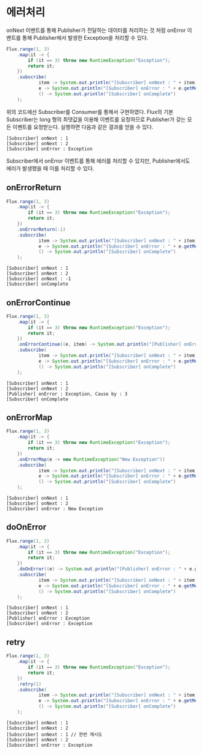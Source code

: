 # 에러처리

onNext 이벤트를 통해  Publisher가 전달하는 데이터를 처리하는 것 처럼 onError 이벤트를 통해 Publisher에서 발생한 Exception을 처리할 수 있다.

```java
Flux.range(1, 3)
    .map(it -> {
        if (it == 3) throw new RuntimeException("Exception");
        return it;
    })
    .subscribe(
            item -> System.out.println("[Subscriber] onNext : " + item),
            e -> System.out.println("[Subscriber] onError : " + e.getMessage()),
            () -> System.out.println("[Subscriber] onComplete")
    );
```

위의 코드에선 Subscriber를 Consumer를 통해서 구현하였다. Flux의 기본 Subscriber는 long 형의 최댓값을 이용해 이벤트를 요청하므로 Publisher가 갖는 모든 이벤트를 요청받는다. 실행하면 다음과 같은 결과를 얻을 수 있다.

```terminal
[Subscriber] onNext : 1
[Subscriber] onNext : 2
[Subscriber] onError : Exception
```

Subscriber에서 onError 이벤트를 통해 에러를 처리할 수 있지만, Publisher에서도 에러가 발생했을 때 이를 처리할 수 있다.

## onErrorReturn

```java
Flux.range(1, 3)
    .map(it -> {
        if (it == 3) throw new RuntimeException("Exception");
        return it;
    })
    .onErrorReturn(-1)
    .subscribe(
            item -> System.out.println("[Subscriber] onNext : " + item),
            e -> System.out.println("[Subscriber] onError : " + e.getMessage()),
            () -> System.out.println("[Subscriber] onComplete")
    );
```

```terminal
[Subscriber] onNext : 1
[Subscriber] onNext : 2
[Subscriber] onNext : -1
[Subscriber] onComplete
```

## onErrorContinue

```java
Flux.range(1, 3)
    .map(it -> {
        if (it == 3) throw new RuntimeException("Exception");
        return it;
    })
    .onErrorContinue((e, item) -> System.out.println("[Publisher] onError : " + e.getMessage() + ", Cause by : " + item))
    .subscribe(
            item -> System.out.println("[Subscriber] onNext : " + item),
            e -> System.out.println("[Subscriber] onError : " + e.getMessage()),
            () -> System.out.println("[Subscriber] onComplete")
    );
```

```terminal
[Subscriber] onNext : 1
[Subscriber] onNext : 2
[Publisher] onError : Exception, Cause by : 3
[Subscriber] onComplete
```

## onErrorMap

```java
Flux.range(1, 3)
    .map(it -> {
        if (it == 3) throw new RuntimeException("Exception");
        return it;
    })
    .onErrorMap(e -> new RuntimeException("New Exception"))
    .subscribe(
            item -> System.out.println("[Subscriber] onNext : " + item),
            e -> System.out.println("[Subscriber] onError : " + e.getMessage()),
            () -> System.out.println("[Subscriber] onComplete")
    );
```

```terminal
[Subscriber] onNext : 1
[Subscriber] onNext : 2
[Subscriber] onError : New Exception
```

## doOnError

```java
Flux.range(1, 3)
    .map(it -> {
        if (it == 3) throw new RuntimeException("Exception");
        return it;
    })
    .doOnError((e) -> System.out.println("[Publisher] onError : " + e.getMessage()))
    .subscribe(
            item -> System.out.println("[Subscriber] onNext : " + item),
            e -> System.out.println("[Subscriber] onError : " + e.getMessage()),
            () -> System.out.println("[Subscriber] onComplete")
    );
```

```terminal
[Subscriber] onNext : 1
[Subscriber] onNext : 2
[Publisher] onError : Exception
[Subscriber] onError : Exception
```

## retry

```java
Flux.range(1, 3)
    .map(it -> {
        if (it == 3) throw new RuntimeException("Exception");
        return it;
    })
    .retry(1)
    .subscribe(
            item -> System.out.println("[Subscriber] onNext : " + item),
            e -> System.out.println("[Subscriber] onError : " + e.getMessage()),
            () -> System.out.println("[Subscriber] onComplete")
    );
```

```terminal
[Subscriber] onNext : 1
[Subscriber] onNext : 2
[Subscriber] onNext : 1 // 한번 재시도
[Subscriber] onNext : 2
[Subscriber] onError : Exception
```

